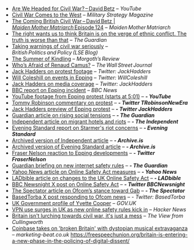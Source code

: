 * [Are We Headed for Civil War? – David Betz](https://www.youtube.com/watch?v=3h49O0AGxx0) – *YouTube*
* [Civil War Comes to the West](https://www.militarystrategymagazine.com/article/civil-war-comes-to-the-west/) – *Military Strategy Magazine*
* [The Coming British Civil War – David Betz | *Maiden Mother Matriarch* Episode 124](https://www.louiseperry.co.uk/p/the-coming-british-civil-war-david) – *Maiden Mother Matriarch*
* [The right wants us to think Britain is on the verge of ethnic conflict. The truth is worse than that](https://www.theguardian.com/commentisfree/2025/jul/14/britain-ethnic-conflict-right-migrant-decline) – *The Guardian*
* [Taking warnings of civil war seriously](https://blogs.lse.ac.uk/politicsandpolicy/taking-warnings-of-civil-war-seriously/) – *British Politics and Policy (LSE Blog)*
* [The Summer of Kindling](https://morgoth.substack.com/p/the-summer-of-kindling) – *Morgoth’s Review*
* [Who’s Afraid of Renaud Camus?](https://archive.jwest.org/Articles/Green2025-RenaudCamus.pdf) – *The Wall Street Journal*
* [Jack Hadders on protest footage](https://x.com/JackHadders/status/1948464230086107457) – *Twitter: JackHadders*
* [Will Coleshill on events in Epping](https://x.com/WillColeshill/status/1948438194199920759) – *Twitter: WillColeshill*
* [Jack Hadders on media coverage](https://x.com/JackHadders/status/1948446872252600663) – *Twitter: JackHadders*
* [BBC report on Epping incident](https://www.bbc.com/news/articles/cm202n3j0jro) – *BBC News*
* [YouTube footage from Epping protest (starts at 5:01)](https://youtu.be/YtBtOaegs4c?t=301) – ***\- YouTube***
* [Tommy Robinson commentary on protest](https://x.com/TRobinsonNewEra/status/1948460681197433005) – ***\- Twitter TRobinsonNewEra***
* [Jack Hadders preview of Epping protest](https://x.com/JackHadders/status/1947729417402277971) – ***\- Twitter JackHadders***
* [Guardian article on rising social tensions](https://www.theguardian.com/uk-news/2025/jul/15/social-tensions-british-people-polarisation-research) – ***\- The Guardian***
* [Independent article on migrant hotels and riots](https://www.independent.co.uk/news/uk/politics/migrant-hotels-riots-summer-epping-canary-wharf-b2795032.html) – ***\- The Independent***
* [Evening Standard report on Starmer's riot concerns](https://www.standard.co.uk/news/politics/starmer-fears-summer-riots-uk-epping-migrant-hotels-b1239569.html) – ***\- Evening Standard***
* [Archived version of Independent article](https://archive.is/JxZFe) – ***\- Archive.is***
* [Archived version of Evening Standard article](https://archive.is/4ezdU) – ***\- Archive.is***
* [Fraser Nelson reaction to Epping developments](https://x.com/FraserNelson/status/1948646539641192780) – ***\- Twitter FraserNelson***
* [Guardian briefing on new internet safety rules](https://www.theguardian.com/world/2025/jul/24/thursday-briefing-everything-you-need-to-know-about-the-new-internet-safety-rules) – ***\- The Guardian***
* [Yahoo News article on Online Safety Act measures](https://uk.news.yahoo.com/online-safety-act-measures-protect-170644971.html?guccounter=1&guce_referrer=aHR0cHM6Ly93d3cuZ29vZ2xlLmNvbS8&guce_referrer_sig=AQAAACE4l1l_oeBywimxEGR1vEWtd6VbMdVIcMet2XQ9d3ZQI62Xa45uIv-uIS8RfaxcvFjm0yw0B29jPZ0Q0xhND8R2OaLub14K1oxpitoHS4Gmbvkc8gKdm6AiLOIwMY9502tJuxGiF0db6GvfYMwY5zGTDgaC9XocK5ZogKjm4CTM) – ***\- Yahoo News***
* [LADbible article on changes to the UK Online Safety Act](https://www.ladbible.com/news/uk-news/uk-online-safety-act-changes-711014-20250724) – ***\- LADbible***
* [BBC Newsnight X post on Online Safety Act](https://x.com/bbcnewsnight/status/1948530839152927009?s=46&t=yHdFAv2YVN90mg5_xAsv2A) – ***\- Twitter BBCNewsnight***
* [The Spectator article on Ofcom’s stance toward Gab](https://thespectator.com/topic/british-regulator-ofcom-threaten-gab/) – ***\- The Spectator***
* [BasedTorba X post responding to Ofcom news](https://x.com/basedtorba/status/1904947417637634176?s=46&t=yHdFAv2YVN90mg5_xAsv2A) – *- Twitter: BasedTorba*
* [UK Government profile of Yvette Cooper](https://www.gov.uk/government/people/yvette-cooper) – *GOV.UK*
* [VPN use surges in UK as new online safety rules kick in](https://news.ycombinator.com/item?id=44706653) – *Hacker News*
* [Britain isn't lurching towards civil war, it's just a mess](https://www.viewfromcullingworth.com/p/britain-isnt-lurching-towards-civil) – *The View from Cullingworth*
* [Coinbase takes on &#039;broken Britain&#039; with dystopian musical extravaganza](https://www.marketing-beat.co.uk/2025/08/01/coinbase-crypto-ad-mother/) – *marketing-beat.co.uk*
  https://freespeechunion.org/britain-is-entering-a-new-phase-in-the-policing-of-digital-dissent/
